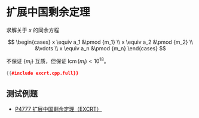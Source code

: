 # 扩展中国剩余定理

求解关于 $x$ 的同余方程

$$
\begin{cases}
x \equiv a_1 &\pmod {m_1} \\
x \equiv a_2 &\pmod {m_2} \\
&\vdots \\
x \equiv a_n &\pmod {m_n}
\end{cases}
$$

不保证 $\{m_i\}$ 互质，但保证 $\operatorname{lcm}(m_i) < 10^{18}$。

```cpp
{{#include excrt.cpp.full}}
```

## 测试例题

- [P4777 扩展中国剩余定理（EXCRT）](https://www.luogu.com.cn/problem/P4777)
